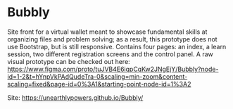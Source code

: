 # Bubbly
Site front for a virtual wallet meant to showcase fundamental skills at organizing files and problem solving; as a result, this prototype does not use Bootstrap, but is still responsive. Contains four pages: an index, a learn session, two different registration screens and the control panel. A raw visual prototype can be checked out here: https://www.figma.com/proto/tuJVB4E6iqpCqKw2JNgEjY/Bubbly?node-id=1-2&t=hYnpVkPAdQudeTra-0&scaling=min-zoom&content-scaling=fixed&page-id=0%3A1&starting-point-node-id=1%3A2

Site: https://unearthlypowers.github.io/Bubbly/
